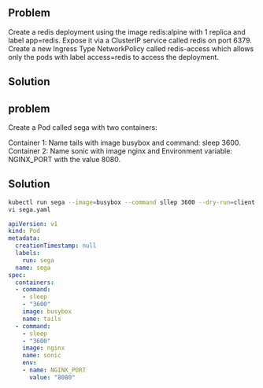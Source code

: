 ## Problem

Create a redis deployment using the image redis:alpine with 1 replica and label app=redis. Expose it via a ClusterIP service called redis on port 6379. Create a new Ingress Type NetworkPolicy called redis-access which allows only the pods with label access=redis to access the deployment.

## Solution






## problem

Create a Pod called sega with two containers:

Container 1: Name tails with image busybox and command: sleep 3600.
Container 2: Name sonic with image nginx and Environment variable: NGINX_PORT with the value 8080.



## Solution

```bash
kubectl run sega --image=busybox --command sllep 3600 --dry-run=client = sega.yaml
vi sega.yaml
```
```yaml
apiVersion: v1
kind: Pod
metadata:
  creationTimestamp: null
  labels:
    run: sega
  name: sega
spec:
  containers:
  - command:
    - sleep
    - "3600"
    image: busybox
    name: tails
  - command:
    - sleep
    - "3600"
    image: nginx
    name: sonic
    env:
    - name: NGINX_PORT
      value: "8080"

```
